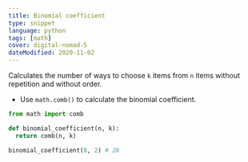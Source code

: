```yaml
---
title: Binomial coefficient
type: snippet
language: python
tags: [math]
cover: digital-nomad-5
dateModified: 2020-11-02
---
```


Calculates the number of ways to choose `k` items from `n` items without repetition and without order.

- Use `math.comb()` to calculate the binomial coefficient.

```py
from math import comb

def binomial_coefficient(n, k):
  return comb(n, k)
```

```py
binomial_coefficient(8, 2) # 28
```
